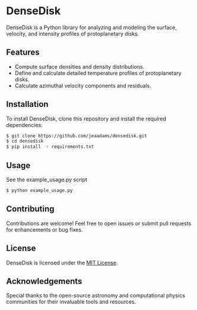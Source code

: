 # DenseDisk

DenseDisk is a Python library for analyzing and modeling the surface, velocity, and intensity profiles of protoplanetary disks. 

## Features

- Compute surface densities and density distributions.
- Define and calculate detailed temperature profiles of protoplanetary disks.
- Calculate azimuthal velocity components and residuals.


## Installation

To install DenseDisk, clone this repository and install the required dependencies:

```bash
$ git clone https://github.com/jeaadams/densedisk.git
$ cd densedisk
$ pip install -r requirements.txt
```

## Usage
See the example_usage.py script

```bash
$ python example_usage.py
```


## Contributing

Contributions are welcome! Feel free to open issues or submit pull requests for enhancements or bug fixes.

## License

DenseDisk is licensed under the [MIT License](LICENSE).

## Acknowledgements

Special thanks to the open-source astronomy and computational physics communities for their invaluable tools and resources.